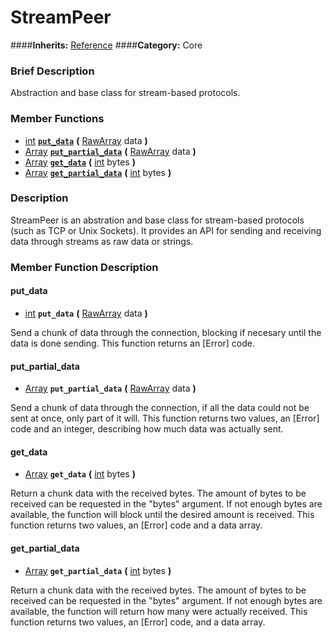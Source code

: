 #  StreamPeer  
####**Inherits:** [Reference](class_reference)
####**Category:** Core

###  Brief Description  
Abstraction and base class for stream-based protocols.

###  Member Functions 
  * [int](class_int)  **[`put_data`](#put_data)**  **(** [RawArray](class_rawarray) data  **)**
  * [Array](class_array)  **[`put_partial_data`](#put_partial_data)**  **(** [RawArray](class_rawarray) data  **)**
  * [Array](class_array)  **[`get_data`](#get_data)**  **(** [int](class_int) bytes  **)**
  * [Array](class_array)  **[`get_partial_data`](#get_partial_data)**  **(** [int](class_int) bytes  **)**

###  Description  
StreamPeer is an abstration and base class for stream-based protocols (such as TCP or Unix Sockets). It provides an API for sending and receiving data through streams as raw data or strings.

###  Member Function Description  

#### <a name="put_data">put_data</a>
  * [int](class_int)  **`put_data`**  **(** [RawArray](class_rawarray) data  **)**

Send a chunk of data through the connection, blocking if necesary until the data is done sending. This function returns an [Error] code.

#### <a name="put_partial_data">put_partial_data</a>
  * [Array](class_array)  **`put_partial_data`**  **(** [RawArray](class_rawarray) data  **)**

Send a chunk of data through the connection, if all the data could not be sent at once, only part of it will. This function returns two values, an [Error] code and an integer, describing how much data was actually sent.

#### <a name="get_data">get_data</a>
  * [Array](class_array)  **`get_data`**  **(** [int](class_int) bytes  **)**

Return a chunk data with the received bytes. The amount of bytes to be received can be requested in the "bytes" argument. If not enough bytes are available, the function will block until the desired amount is received. This function returns two values, an [Error] code and a data array.

#### <a name="get_partial_data">get_partial_data</a>
  * [Array](class_array)  **`get_partial_data`**  **(** [int](class_int) bytes  **)**

Return a chunk data with the received bytes. The amount of bytes to be received can be requested in the "bytes" argument. If not enough bytes are available, the function will return how many were actually received. This function returns two values, an [Error] code, and a data array.
